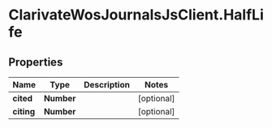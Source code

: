 # ClarivateWosJournalsJsClient.HalfLife

## Properties

Name | Type | Description | Notes
------------ | ------------- | ------------- | -------------
**cited** | **Number** |  | [optional] 
**citing** | **Number** |  | [optional] 


